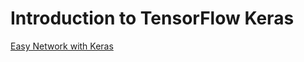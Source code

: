 # Introduction to TensorFlow Keras

[Easy Network with Keras](https://colab.research.google.com/github/toelt-llc/MSCA-ITN-PARENT/blob/main/DETERMINED2022/Introduction%20to%20TensorFlow%20Keras/code/Easy_Network_with_Keras.ipynb)
